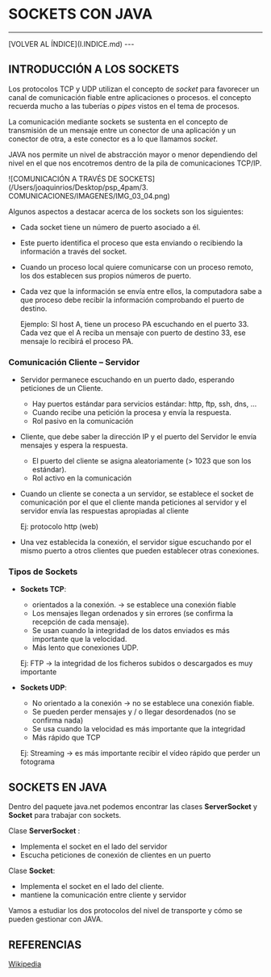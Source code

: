 # SOCKETS CON JAVA

<hr>
[VOLVER AL ÍNDICE](I.INDICE.md)
---

## INTRODUCCIÓN A LOS SOCKETS

Los protocolos TCP y UDP utilizan el concepto de *socket* para favorecer un canal de  comunicación fiable entre aplicaciones o procesos. el concepto recuerda mucho a las tuberías o *pipes* vistos en el tema de procesos. 

La comunicación mediante sockets se sustenta en el concepto de transmisión de un mensaje entre un conector de una aplicación y un conector de otra, a este conector es a lo que llamamos *socket*. 

JAVA nos permite un nivel de abstracción mayor o menor dependiendo del nivel en el que nos encotremos dentro de la pila de comunicaciones TCP/IP.

![COMUNICACIÓN A TRAVÉS DE SOCKETS](/Users/joaquinrios/Desktop/psp_4pam/3. COMUNICACIONES/IMAGENES/IMG_03_04.png)

Algunos aspectos a destacar acerca de los sockets son los siguientes:

* Cada socket tiene un número de puerto asociado a él.

* Este puerto identifica el proceso que esta enviando o recibiendo la información a través del socket.

* Cuando un proceso local quiere comunicarse con un proceso remoto, los dos establecen sus propios números de puerto.

* Cada vez que la información se envía entre ellos, la computadora sabe a que proceso debe recibir la información comprobando el puerto de destino.

  Ejemplo: Sl host A, tiene un proceso PA escuchando en el puerto 33. Cada vez que el A reciba un mensaje con puerto de destino 33, ese mensaje lo recibirá el proceso PA.

### Comunicación Cliente – Servidor

- Servidor permanece escuchando en un puerto dado, esperando peticiones de un Cliente.

  - Hay puertos estándar para servicios estándar: http, ftp, ssh, dns, ...
  - Cuando recibe una petición la procesa y envía la respuesta.
  - Rol pasivo en la comunicación 

- Cliente, que debe saber la dirección IP y el puerto del Servidor le envía mensajes y espera la respuesta.

  - El puerto del cliente se asigna aleatoriamente (> 1023 que son los estándar).
  - Rol activo en la comunicación

- Cuando un cliente se conecta a un servidor, se establece el socket de comunicación
  por el que el cliente manda peticiones al servidor y el servidor envía las respuestas apropiadas al cliente

    Ej: protocolo http (web)

- Una vez establecida la conexión, el servidor sigue escuchando por el mismo puerto a otros clientes que pueden establecer otras conexiones.

### Tipos de Sockets

- **Sockets TCP**: 

  - orientados a la conexión. → se establece una conexión fiable
  - Los mensajes llegan ordenados y sin errores (se confirma la recepción de cada mensaje).
  - Se usan cuando la integridad de los datos enviados es más importante que la velocidad.
  - Más lento que conexiones UDP.

  Ej: FTP → la integridad de los ficheros subidos o descargados es muy importante

- **Sockets UDP**: 

  - No orientado a la conexión → no se establece una conexión fiable.
  - Se pueden perder mensajes y / o llegar desordenados (no se confirma nada)
  - Se usa cuando la velocidad es más importante que la integridad
  - Más rápido que TCP

  Ej: Streaming → es más importante recibir el vídeo rápido que perder un fotograma 


## SOCKETS EN JAVA

Dentro del paquete java.net podemos encontrar las clases **ServerSocket** y **Socket** para trabajar con sockets.

Clase **ServerSocket** : 

- Implementa el socket en el lado del servidor
- Escucha peticiones de conexión de clientes en un puerto


Clase **Socket**: 

- Implementa el socket en el lado del cliente.
- mantiene la comunicación entre cliente y servidor

Vamos a estudiar los dos protocolos del nivel de transporte y cómo se pueden gestionar con JAVA.


## REFERENCIAS

[Wikipedia](https://es.wikipedia.org/wiki/Protocolo_de_datagramas_de_usuario)

